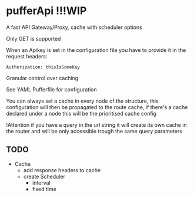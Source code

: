# pufferApi !!!WIP
A fast API Gateway/Proxy, cache with scheduler options

Only GET is supported

When an Apikey is set in the configuration file you have to provide it in the request headers:

```
Authorization: thisIsSomeKey
```

Granular control over caching

See YAML Pufferfile for configuration

You can always set a cache in every node of the structure, this configuration will then be propagated 
to the route cache, if there's a cache declared under a node this will be the prioritised cache config

!Attention if you have a query in the url string it will create its own cache in the router and will be only accessible trough
the same query parameters

## TODO
- Cache
    - add response headers to cache
    - create Scheduler
        - interval
        - fixed time
